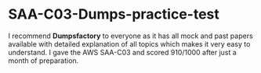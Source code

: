 # SAA-C03-Dumps-practice-test
I recommend **Dumpsfactory** to everyone as it has all mock and past papers available with detailed explanation of all topics which makes it very easy to understand. I gave the AWS SAA-C03 and scored 910/1000 after just a month of preparation.
